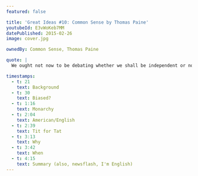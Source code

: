 ```yaml
---
featured: false

title: 'Great Ideas #10: Common Sense by Thomas Paine'
youtubeId: E3vWoKeb7MM
datePublished: 2015-02-26
image: cover.jpg

ownedBy: Common Sense, Thomas Paine

quote: |
  We ought not now to be debating whether we shall be independent or not, but, anxious to accomplish it on a firm, secure and honourable basis

timestamps:
  - t: 21
    text: Background
  - t: 30
    text: Biased?
  - t: 1:16
    text: Monarchy
  - t: 2:04
    text: American/English
  - t: 2:39
    text: Tit for Tat
  - t: 3:13
    text: Why
  - t: 3:42
    text: When
  - t: 4:15
    text: Summary (also, newsflash, I'm English)
---
```


